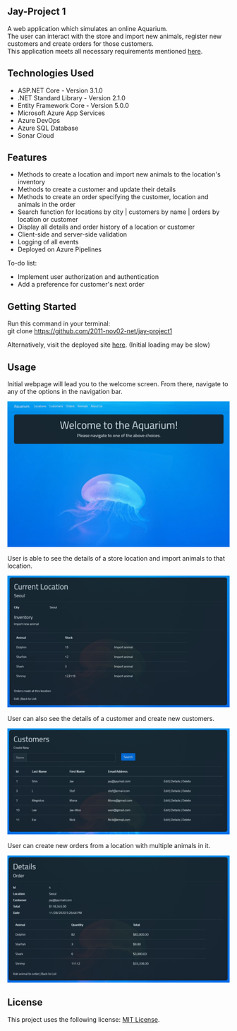 ## Jay-Project 1  

A web application which simulates an online Aquarium.  
The user can interact with the store and import new animals, register new customers and create orders for those customers.  
This application meets all necessary requirements mentioned [here](https://github.com/2011-nov02-net/trainer-code/wiki/Project-1-requirements).  

## Technologies Used  

- ASP.NET Core - Version 3.1.0  
- .NET Standard Library - Version 2.1.0  
- Entity Framework Core - Version 5.0.0  
- Microsoft Azure App Services  
- Azure DevOps  
- Azure SQL Database 
- Sonar Cloud  

## Features  

- Methods to create a location and import new animals to the location's inventory  
- Methods to create a customer and update their details  
- Methods to create an order specifying the customer, location and animals in the order  
- Search function for locations by city | customers by name | orders by location or customer  
- Display all details and order history of a location or customer  
- Client-side and server-side validation  
- Logging of all events  
- Deployed on Azure Pipelines  
  
To-do list:  
- Implement user authorization and authentication  
- Add a preference for customer's next order  

## Getting Started  

Run this command in your terminal:  
git clone https://github.com/2011-nov02-net/jay-project1  

Alternatively, visit the deployed site [here](https://2011-nodejays-aqua.azurewebsites.net/). (Initial loading may be slow)  

## Usage  

Initial webpage will lead you to the welcome screen. From there, navigate to any of the options in the navigation bar.  

![Welcome page](/Aqua.WebApp/wwwroot/Images/WelcomeScreen.png)

User is able to see the details of a store location and import animals to that location.  

![Location page](/Aqua.WebApp/wwwroot/Images/Location.PNG)

User can also see the details of a customer and create new customers.  

![Customer page](/Aqua.WebApp/wwwroot/Images/Customer.PNG)

User can create new orders from a location with multiple animals in it.  

![Order page](/Aqua.WebApp/wwwroot/Images/Order.PNG)

## License  
This project uses the following license: [MIT License](https://github.com/git/git-scm.com/blob/master/MIT-LICENSE.txt).
